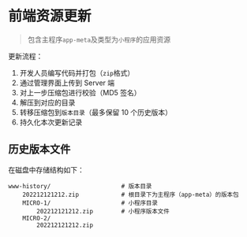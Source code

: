 # 前端资源更新
> 包含主程序`app-meta`及类型为`小程序`的应用资源

更新流程：

1. 开发人员编写代码并打包（`zip`格式）
2. 通过管理界面上传到 Server 端
3. 对上一步压缩包进行校验（MD5 签名）
4. 解压到对应的目录
5. 转移压缩包到`版本目录`（最多保留 10 个历史版本）
6. 持久化本次更新记录

## 历史版本文件

在磁盘中存储结构如下：

```shell
www-history/                    # 版本目录
    202212121212.zip            # 根目录下为主程序（app-meta）的版本包
    MICRO-1/                    # 小程序目录
        202212121212.zip        # 小程序版本文件
    MICRO-2/
        202212121212.zip
```
